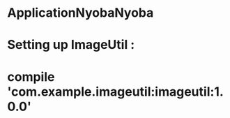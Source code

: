 # ApplicationNyobaNyoba

# Setting up ImageUtil : 
# compile 'com.example.imageutil:imageutil:1.0.0'
